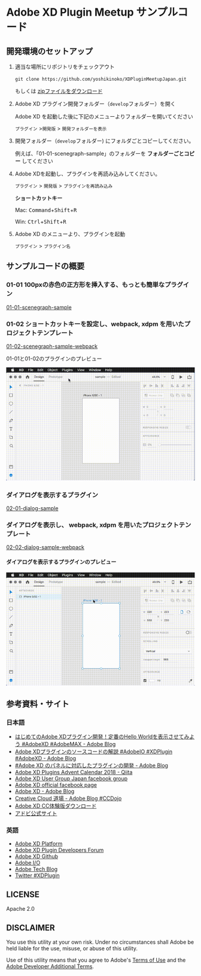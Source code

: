# Adobe XD Plugin Meetup サンプルコード

## 開発環境のセットアップ

1. 適当な場所にリポジトリをチェックアウト

    `git clone https://github.com/yoshikinoko/XDPluginMeetupJapan.git`

    もしくは [zipファイルをダウンロード](https://github.com/yoshikinoko/XDPluginMeetupJapan/releases/latest)

2. Adobe XD プラグイン開発フォルダー（`develop`フォルダー）を開く

    Adobe XD を起動した後に下記のメニューよりフォルダーを開いてください

    `プラグイン` >`開発版` > `開発フォルダーを表示`

3. 開発フォルダー（`develop`フォルダー) にフォルダごとコピーしてください。

    例えば、「01-01-scenegraph-sample」のフォルダーを **フォルダーごとコピー** してください

4. Adobe XDを起動し、プラグインを再読み込みしてください。

    `プラグイン` > `開発版` > `プラグインを再読み込み`

    **ショートカットキー**

    Mac: <kbd>Command</kbd>+<kbd>Shift</kbd>+<kbd>R</kbd>

    Win: <kbd>Ctrl</kbd>+<kbd>Shift</kbd>+<kbd>R</kbd>

5. Adobe XD のメニューより、プラグインを起動

    `プラグイン` > `プラグイン名`

## サンプルコードの概要

### 01-01 100pxの赤色の正方形を挿入する、もっとも簡単なプラグイン

[01-01-scenegraph-sample](./01-01-scenegraph-sample)

### 01-02 ショートカットキーを設定し、webpack, xdpm を用いたプロジェクトテンプレート

[01-02-scenegraph-sample-webpack](./01-02-scenegraph-sample-webpack)

01-01と01-02のプラグインのプレビュー

![01-01と01-02のプラグインのプレビュー](./readme-files/scenegraph-sample.gif)

### ダイアログを表示するプラグイン

[02-01-dialog-sample](./02-01-dialog-sample)

### ダイアログを表示し、 webpack, xdpm を用いたプロジェクトテンプレート

[02-02-dialog-sample-webpack](./02-02-dialog-sample-webpack)

#### ダイアログを表示するプラグインのプレビュー

![ダイアログを表示するプラグインのプレビュー](./readme-files/dialog-sample.gif)

## 参考資料・サイト

### 日本語

- [はじめてのAdobe XDプラグイン開発！定番のHello Worldを表示させてみよう \#AdobeXD \#AdobeMAX \- Adobe Blog](https://blogs.adobe.com/japan/web-getting-started-with-xd-plugin-development/)
- [Adobe XDプラグインのソースコードの解説 \#AdobeIO \#XDPlugin \#AdobeXD \- Adobe Blog](https://blogs.adobe.com/japan/cc-web-adobe-xd-plugin-quickstart-japanese/)
- [\#Adobe XD のパネルに対応したプラグインの開発 \- Adobe Blog](https://blogs.adobe.com/japan/cc-web-xd-plugin-developent-with-panel-ui/)
- [Adobe XD Plugins Advent Calendar 2018 \- Qiita](https://qiita.com/advent-calendar/2018/xdplugin?fbclid=IwAR0aTdPE0eNtR5utjXZriObs7c0NdzyO81aqX2RXbr2GPvTr1o0c_sfLjy4)
- [Adobe XD User Group Japan facebook group](https://www.facebook.com/XDUGJP/)
- [Adobe XD official facebook page](https://www.facebook.com/adobexdcc/)
- [Adobe XD \- Adobe Blog](https://blogs.adobe.com/japan/tag/adobe-xd/)
- [Creative Cloud 道場 \- Adobe Blog \#CCDojo](https://blogs.adobe.com/japan/creativecloud/ccdojo/)
- [Adobe XD CC体験版ダウンロード](https://www.adobe.com/jp/products/xd.html)
- [アドビ公式サイト](https://www.adobe.com/jp/)

### 英語

- [Adobe XD Platform](https://adobexdplatform.com/)
- [Adobe XD Plugin Developers Forum](https://forums.adobexdplatform.com/)
- [Adobe XD Github](https://github.com/adobexd)
- [Adobe I/O](https://www.adobe.io/)
- [Adobe Tech Blog](https://medium.com/adobetech)
- [Twitter #XDPlugin](https://twitter.com/hashtag/XDPlugin)

## LICENSE

Apache 2.0

## DISCLAIMER

You use this utility at your own risk. Under no circumstances shall Adobe be held liable for the use, misuse, or abuse of this utility.

Use of this utility means that you agree to Adobe's [Terms of Use](https://www.adobe.com/legal/terms.html) and the [Adobe Developer Additional Terms](https://wwwimages2.adobe.com/content/dam/acom/en/legal/servicetou/Adobe-Developer-Additional-Terms_en_US_20180605_2200.pdf).

